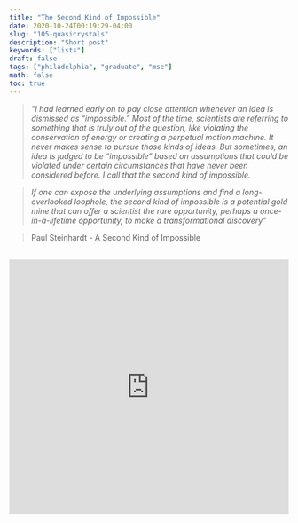 ```yaml
---
title: "The Second Kind of Impossible"
date: 2020-10-24T00:19:29-04:00
slug: "105-quasicrystals"
description: "Short post"
keywords: ["lists"]
draft: false
tags: ["philadelphia", "graduate", "mse"]
math: false
toc: true
---
```

> *"I had learned early on to pay close attention whenever an idea is dismissed as “impossible.” Most of the time, scientists are referring to something that is truly out of the question, like violating the conservation of energy or creating a perpetual motion machine. It never makes sense to pursue those kinds of ideas. But sometimes, an idea is judged to be “impossible” based on assumptions that could be violated under certain circumstances that have never been considered before. I call that the second kind of impossible.*

> *If one can expose the underlying assumptions and find a long-overlooked loophole, the second kind of impossible is a potential gold mine that can offer a scientist the rare opportunity, perhaps a once-in-a-lifetime opportunity, to make a transformational discovery"*

> <p class="right">Paul Steinhardt - A Second Kind of Impossible
<br>

<iframe src="https://docs.google.com/presentation/d/e/2PACX-1vQ6oDxvFwrU0Rarj9oyuR5HEY8uzeG3bFrTuN0fWeFsDN5iUpyiYGzIqsFv9hcmZX7F0d7EY2qaMcNv/embed?start=true&loop=false&delayms=5000" frameborder="0" width="100%" height="459" allowfullscreen="true" mozallowfullscreen="true" webkitallowfullscreen="true"></iframe>